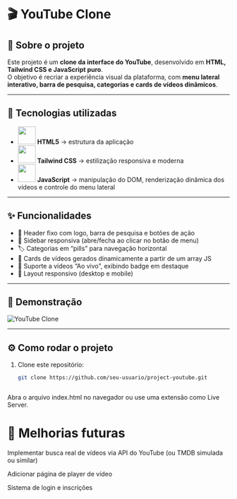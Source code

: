 # 🎬 YouTube Clone  


## 📖 Sobre o projeto  
Este projeto é um **clone da interface do YouTube**, desenvolvido em **HTML, Tailwind CSS e JavaScript puro**.  
O objetivo é recriar a experiência visual da plataforma, com **menu lateral interativo, barra de pesquisa, categorias e cards de vídeos dinâmicos**.  

---

## 🚀 Tecnologias utilizadas  

- <img width="40" src="https://github.com/user-attachments/assets/a9cf8907-bc8f-4155-a2ce-624289c50580" /> **HTML5** → estrutura da aplicação  
- <img width="40" src="https://github.com/user-attachments/assets/03b78677-5087-40e0-a8ea-f909f1ed5c79" /> **Tailwind CSS** → estilização responsiva e moderna  
- <img width="40" src="https://github.com/user-attachments/assets/ce6d8af2-3902-442c-aa64-cc0d702de410" /> **JavaScript** → manipulação do DOM, renderização dinâmica dos vídeos e controle do menu lateral  

---

## ✨ Funcionalidades  

- 📌 Header fixo com logo, barra de pesquisa e botões de ação  
- 📂 Sidebar responsiva (abre/fecha ao clicar no botão de menu)  
- 🏷️ Categorias em “pills” para navegação horizontal  
- 🎥 Cards de vídeos gerados dinamicamente a partir de um array JS  
- 🔴 Suporte a vídeos “Ao vivo”, exibindo badge em destaque  
- 📱 Layout responsivo (desktop e mobile)  

---

## 📸 Demonstração  

![YouTube Clone](https://github.com/user-attachments/assets/99180903-eb99-4cfb-807a-6b944b1fb5a8)

---

## ⚙️ Como rodar o projeto  

1. Clone este repositório:  
   ```bash
   git clone https://github.com/seu-usuario/project-youtube.git



Abra o arquivo index.html no navegador ou use uma extensão como Live Server.

# 🔮 Melhorias futuras

Implementar busca real de vídeos via API do YouTube (ou TMDB simulada ou similar)

Adicionar página de player de vídeo

Sistema de login e inscrições
